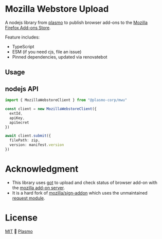 # Mozilla Webstore Upload

A nodejs library from [plasmo](https://www.plasmo.com/) to publish browser add-ons to the [Mozilla Firefox Add-ons Store](https://addons.mozilla.org/en-US/firefox/).

Feature includes:

- TypeScript
- ESM (if you need cjs, file an issue)
- Pinned dependencies, updated via renovatebot

## Usage

## nodejs API

```ts
import { MozillaWebstoreClient } from "@plasmo-corp/mwu"

const client = new MozillaWebstoreClient({
  extId,
  apiKey,
  apiSecret
})

await client.submit({
  filePath: zip,
  version: manifest.version
})
```

# Acknowledgment

- This library uses [got](https://github.com/sindresorhus/got) to upload and check status of browser add-on with the [mozilla add-on server](https://addons-server.readthedocs.io/en/latest/topics/api/signing.html#uploading-a-version).
- It is a hard fork of [mozilla/sign-addon](https://github.com/mozilla/sign-addon/) which uses the unmaintained [request module](https://www.npmjs.com/package/request).

# License

[MIT](./license) 🚀 [Plasmo](https://plasmo.com)
